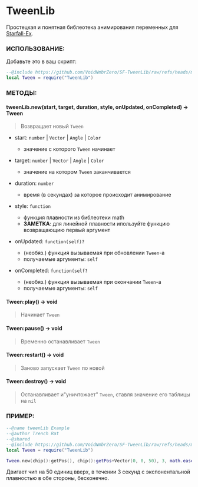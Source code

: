 # TweenLib

Простецкая и понятная библеотека анимирования переменных для [Starfall-Ex](https://github.com/thegrb93/StarfallEx).

### ИСПОЛЬЗОВАНИЕ: 

Добавьте это в ваш скрипт:
```lua
--@include https://github.com/VoidNmbrZero/SF-TweenLib/raw/refs/heads/main/tweenlib.lua as TweenLib
local Tween = require("TweenLib")
```

### МЕТОДЫ:

#### tweenLib.new(start, target, duration, style, onUpdated, onCompleted) -> Tween
> Возвращает новый `Tween`

+ start: `number` | `Vector` | `Angle` | `Color`
  + значение с которого `Tween` начинает

+ target: `number` | `Vector` | `Angle` | `Color`
  + значение на котором `Tween` заканчивается

+ duration: `number`
  + время (в секундах) за которое происходит анимирование

+ style: `function`
  + функция плавности из библеотеки math
  + **ЗАМЕТКА**: для линейной плавности ипользуйте функцию возвращающию первый аргумент
  
+ onUpdated: `function(self)?`
  + (необяз.) функция вызываемая при обновлении `Tween`-а
  + получаемые аргументы: `self`
  
+ onCompleted: `function(self?`
  + (необяз.) функция вызываемая при окончании `Tween`-а
  + получаемые аргументы: `self`

#### Tween:play() -> void
> Начинает `Tween`

#### Tween:pause() -> void
> Временно останавливает `Tween`

#### Tween:restart() -> void
> Заново запускает `Tween` по новой

#### Tween:destroy() -> void
> Останавливает и"уничтожает" `Tween`, ставля значение его таблицы на `nil`

### ПРИМЕР:

```lua
--@name tweenLib Example
--@author Trench Rat
--@shared
--@include https://github.com/VoidNmbrZero/SF-TweenLib/raw/refs/heads/main/tweenlib.lua as TweenLib
local Tween = require("TweenLib")

Tween.new(chip():getPos(), chip():getPos+Vector(0, 0, 50), 3, math.easeInOutExpo, function(self) chip():setPos(self.value) end, function(self) self:restart() end):play()
```
Двигает чип на 50 единиц вверх, в течении 3 секунд с экспонентальной плавностью в обе стороны, бесконечно.

